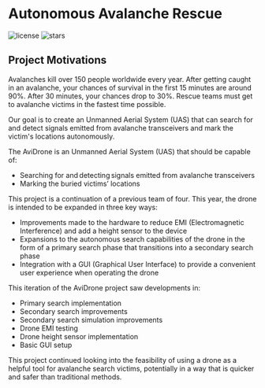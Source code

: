 <!--

**Here are some ideas to get you started:**

🙋‍♀️ A short introduction - what is your organization all about?
🌈 Contribution guidelines - how can the community get involved?
👩‍💻 Useful resources - where can the community find your docs? Is there anything else the community should know?
🍿 Fun facts - what does your team eat for breakfast?
🧙 Remember, you can do mighty things with the power of [Markdown](https://docs.github.com/github/writing-on-github/getting-started-with-writing-and-formatting-on-github/basic-writing-and-formatting-syntax)
-->

# Autonomous Avalanche Rescue

![license](https://img.shields.io/github/license/AviDrone/AviDrone)
![stars](https://img.shields.io/github/stars/AviDrone/AviDrone?style=social)

## Project Motivations

Avalanches kill over 150 people worldwide every year. After getting caught in an avalanche, your chances of survival in the first 15 minutes are around 90%. After 30 minutes, your chances drop to 30%. Rescue teams must get to avalanche victims in the fastest time possible.

Our goal is to create an Unmanned Aerial System (UAS) that can search for and detect signals emitted from avalanche transceivers and mark the victim's locations autonomously.

The AviDrone is an Unmanned Aerial System (UAS) that should be capable of: 

- Searching for and detecting signals emitted from avalanche transceivers 
- Marking the buried victims’ locations 

This project is a continuation of a previous team of four. This year, the drone is intended to be expanded in three key ways: 

- Improvements made to the hardware to reduce EMI (Electromagnetic Interference) and add a height sensor to the device 
- Expansions to the autonomous search capabilities of the drone in the form of a primary search phase that transitions into a secondary search phase 
- Integration with a GUI (Graphical User Interface) to provide a convenient user experience when operating the drone 

This iteration of the AviDrone project saw developments in: 

- Primary search implementation 
- Secondary search improvements 
- Secondary search simulation improvements 
- Drone EMI testing 
- Drone height sensor implementation 
- Basic GUI setup 

This project continued looking into the feasibility of using a drone as a helpful tool for avalanche search victims, potentially in a way that is quicker and safer than traditional methods.  
